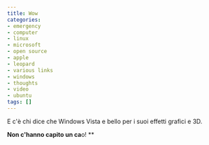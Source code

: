 ```yaml
---
title: Wow
categories:
- emergency
- computer
- linux
- microsoft
- open source
- apple
- leopard
- various links
- windows
- thoughts
- video
- ubuntu
tags: []
---
```

E c'è chi dice che Windows Vista e bello per i suoi effetti grafici e 3D.

**Non c'hanno capito un ca**o! **


